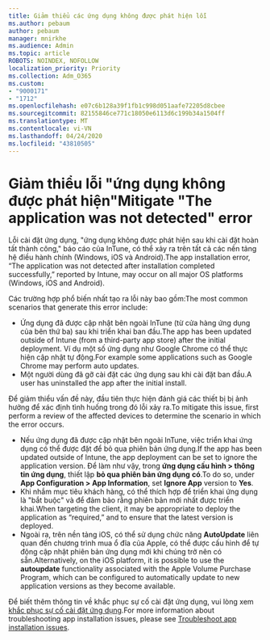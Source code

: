 ```yaml
---
title: Giảm thiểu các ứng dụng không được phát hiện lỗi
ms.author: pebaum
author: pebaum
manager: mnirkhe
ms.audience: Admin
ms.topic: article
ROBOTS: NOINDEX, NOFOLLOW
localization_priority: Priority
ms.collection: Adm_O365
ms.custom:
- "9000171"
- "1712"
ms.openlocfilehash: e07c6b128a39f1fb1c998d051aafe72205d8cbee
ms.sourcegitcommit: 82155846ce771c18050e6113d6c199b34a1504ff
ms.translationtype: MT
ms.contentlocale: vi-VN
ms.lasthandoff: 04/24/2020
ms.locfileid: "43810505"
---
```

# <a name="mitigate-the-application-was-not-detected-error"></a><span data-ttu-id="48f48-102">Giảm thiểu lỗi "ứng dụng không được phát hiện"</span><span class="sxs-lookup"><span data-stu-id="48f48-102">Mitigate "The application was not detected" error</span></span>

<span data-ttu-id="48f48-103">Lỗi cài đặt ứng dụng, "ứng dụng không được phát hiện sau khi cài đặt hoàn tất thành công," báo cáo của InTune, có thể xảy ra trên tất cả các nền tảng hệ điều hành chính (Windows, iOS và Android).</span><span class="sxs-lookup"><span data-stu-id="48f48-103">The app installation error, “The application was not detected after installation completed successfully,” reported by Intune, may occur on all major OS platforms (Windows, iOS and Android).</span></span>

<span data-ttu-id="48f48-104">Các trường hợp phổ biến nhất tạo ra lỗi này bao gồm:</span><span class="sxs-lookup"><span data-stu-id="48f48-104">The most common scenarios that generate this error include:</span></span>

- <span data-ttu-id="48f48-105">Ứng dụng đã được cập nhật bên ngoài InTune (từ cửa hàng ứng dụng của bên thứ ba) sau khi triển khai ban đầu.</span><span class="sxs-lookup"><span data-stu-id="48f48-105">The app has been updated outside of Intune (from a third-party app store) after the initial deployment.</span></span> <span data-ttu-id="48f48-106">Ví dụ một số ứng dụng như Google Chrome có thể thực hiện cập nhật tự động.</span><span class="sxs-lookup"><span data-stu-id="48f48-106">For example some applications such as Google Chrome may perform auto updates.</span></span>
- <span data-ttu-id="48f48-107">Một người dùng đã gỡ cài đặt các ứng dụng sau khi cài đặt ban đầu.</span><span class="sxs-lookup"><span data-stu-id="48f48-107">A user has uninstalled the app after the initial install.</span></span>

<span data-ttu-id="48f48-108">Để giảm thiểu vấn đề này, đầu tiên thực hiện đánh giá các thiết bị bị ảnh hưởng để xác định tình huống trong đó lỗi xảy ra.</span><span class="sxs-lookup"><span data-stu-id="48f48-108">To mitigate this issue, first perform a review of the affected devices to determine the scenario in which the error occurs.</span></span>

- <span data-ttu-id="48f48-109">Nếu ứng dụng đã được cập nhật bên ngoài InTune, việc triển khai ứng dụng có thể được đặt để bỏ qua phiên bản ứng dụng.</span><span class="sxs-lookup"><span data-stu-id="48f48-109">If the app has been updated outside of Intune, the app deployment can be set to ignore the application version.</span></span> <span data-ttu-id="48f48-110">Để làm như vậy, trong **ứng dụng cấu hình > thông tin ứng dụng**, thiết lập **bỏ qua phiên bản ứng dụng** **có**.</span><span class="sxs-lookup"><span data-stu-id="48f48-110">To do so, under **App Configuration > App Information**, set **Ignore App** version to **Yes**.</span></span>
- <span data-ttu-id="48f48-111">Khi nhắm mục tiêu khách hàng, có thể thích hợp để triển khai ứng dụng là "bắt buộc" và để đảm bảo rằng phiên bản mới nhất được triển khai.</span><span class="sxs-lookup"><span data-stu-id="48f48-111">When targeting the client, it may be appropriate to deploy the application as “required,” and to ensure that the latest version is deployed.</span></span>
- <span data-ttu-id="48f48-112">Ngoài ra, trên nền tảng iOS, có thể sử dụng chức năng **AutoUpdate** liên quan đến chương trình mua ổ đĩa của Apple, có thể được cấu hình để tự động cập nhật phiên bản ứng dụng mới khi chúng trở nên có sẵn.</span><span class="sxs-lookup"><span data-stu-id="48f48-112">Alternatively, on the iOS platform, it is possible to use the **autoupdate** functionality associated with the Apple Volume Purchase Program, which can be configured to automatically update to new application versions as they become available.</span></span>

<span data-ttu-id="48f48-113">Để biết thêm thông tin về khắc phục sự cố cài đặt ứng dụng, vui lòng xem [khắc phục sự cố cài đặt ứng dụng](https://docs.microsoft.com/intune/troubleshoot-app-install).</span><span class="sxs-lookup"><span data-stu-id="48f48-113">For more information about troubleshooting app installation issues, please see [Troubleshoot app installation issues](https://docs.microsoft.com/intune/troubleshoot-app-install).</span></span>
